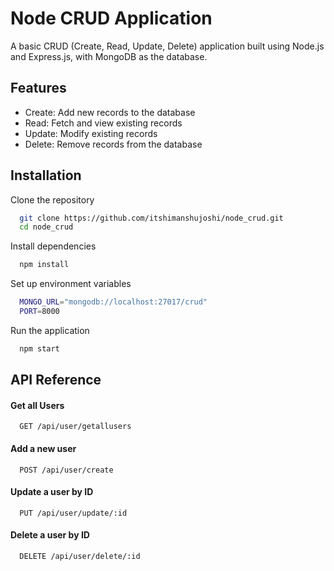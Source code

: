 
# Node CRUD Application

A basic CRUD (Create, Read, Update, Delete) application built using Node.js and Express.js, with MongoDB as the database.


## Features

- Create: Add new records to the database
- Read: Fetch and view existing records
- Update: Modify existing records
- Delete: Remove records from the database

## Installation

Clone the repository

```bash
  git clone https://github.com/itshimanshujoshi/node_crud.git
  cd node_crud
```
    
Install dependencies

```bash
  npm install
```

Set up environment variables

```bash
  MONGO_URL="mongodb://localhost:27017/crud"
  PORT=8000
```

Run the application

```bash
  npm start
```

## API Reference

#### Get all Users

```http
  GET /api/user/getallusers
```

#### Add a new user

```http
  POST /api/user/create
```

#### Update a user by ID

```http
  PUT /api/user/update/:id
```

#### Delete a user by ID

```http
  DELETE /api/user/delete/:id
```
